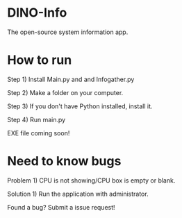 # DINO-Info
The open-source system information app.

# How to run

Step 1) Install Main.py and and Infogather.py

Step 2) Make a folder on your computer.

Step 3) If you don't have Python installed, install it.

Step 4) Run main.py

EXE file coming soon!

# Need to know bugs

Problem 1) CPU is not showing/CPU box is empty or blank.

Solution 1) Run the application with administrator.

Found a bug? Submit a issue request!
